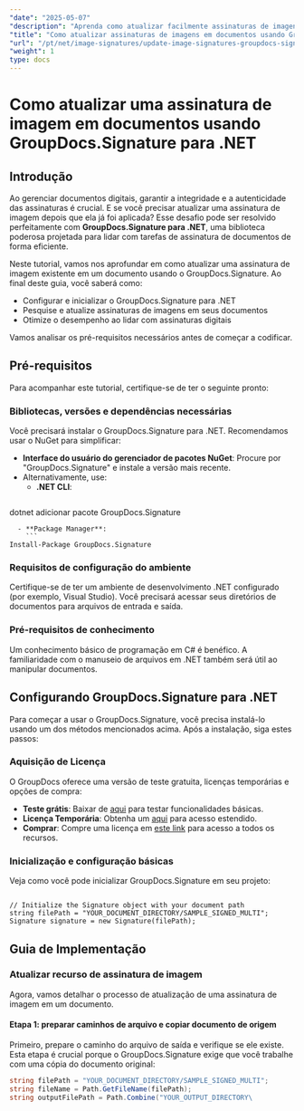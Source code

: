 ```yaml
---
"date": "2025-05-07"
"description": "Aprenda como atualizar facilmente assinaturas de imagens em documentos usando o GroupDocs.Signature for .NET com este guia abrangente."
"title": "Como atualizar assinaturas de imagens em documentos usando GroupDocs.Signature para .NET - Um guia passo a passo"
"url": "/pt/net/image-signatures/update-image-signatures-groupdocs-signature-dotnet/"
"weight": 1
type: docs
---
```

# Como atualizar uma assinatura de imagem em documentos usando GroupDocs.Signature para .NET

## Introdução

Ao gerenciar documentos digitais, garantir a integridade e a autenticidade das assinaturas é crucial. E se você precisar atualizar uma assinatura de imagem depois que ela já foi aplicada? Esse desafio pode ser resolvido perfeitamente com **GroupDocs.Signature para .NET**, uma biblioteca poderosa projetada para lidar com tarefas de assinatura de documentos de forma eficiente.

Neste tutorial, vamos nos aprofundar em como atualizar uma assinatura de imagem existente em um documento usando o GroupDocs.Signature. Ao final deste guia, você saberá como:
- Configurar e inicializar o GroupDocs.Signature para .NET
- Pesquise e atualize assinaturas de imagens em seus documentos
- Otimize o desempenho ao lidar com assinaturas digitais

Vamos analisar os pré-requisitos necessários antes de começar a codificar.

## Pré-requisitos

Para acompanhar este tutorial, certifique-se de ter o seguinte pronto:

### Bibliotecas, versões e dependências necessárias
Você precisará instalar o GroupDocs.Signature para .NET. Recomendamos usar o NuGet para simplificar:
- **Interface do usuário do gerenciador de pacotes NuGet**: Procure por "GroupDocs.Signature" e instale a versão mais recente.
- Alternativamente, use:
  - **.NET CLI**:
    ```
dotnet adicionar pacote GroupDocs.Signature
```
  - **Package Manager**:
    ```
Install-Package GroupDocs.Signature
```

### Requisitos de configuração do ambiente
Certifique-se de ter um ambiente de desenvolvimento .NET configurado (por exemplo, Visual Studio). Você precisará acessar seus diretórios de documentos para arquivos de entrada e saída.

### Pré-requisitos de conhecimento
Um conhecimento básico de programação em C# é benéfico. A familiaridade com o manuseio de arquivos em .NET também será útil ao manipular documentos.

## Configurando GroupDocs.Signature para .NET

Para começar a usar o GroupDocs.Signature, você precisa instalá-lo usando um dos métodos mencionados acima. Após a instalação, siga estes passos:

### Aquisição de Licença
O GroupDocs oferece uma versão de teste gratuita, licenças temporárias e opções de compra:
- **Teste grátis**: Baixar de [aqui](https://releases.groupdocs.com/signature/net/) para testar funcionalidades básicas.
- **Licença Temporária**: Obtenha um [aqui](https://purchase.groupdocs.com/temporary-license/) para acesso estendido.
- **Comprar**: Compre uma licença em [este link](https://purchase.groupdocs.com/buy) para acesso a todos os recursos.

### Inicialização e configuração básicas
Veja como você pode inicializar GroupDocs.Signature em seu projeto:

```csharp\using GroupDocs.Signature;

// Initialize the Signature object with your document path
string filePath = "YOUR_DOCUMENT_DIRECTORY/SAMPLE_SIGNED_MULTI";
Signature signature = new Signature(filePath);
```

## Guia de Implementação

### Atualizar recurso de assinatura de imagem

Agora, vamos detalhar o processo de atualização de uma assinatura de imagem em um documento.

#### Etapa 1: preparar caminhos de arquivo e copiar documento de origem

Primeiro, prepare o caminho do arquivo de saída e verifique se ele existe. Esta etapa é crucial porque o GroupDocs.Signature exige que você trabalhe com uma cópia do documento original:

```csharp
string filePath = "YOUR_DOCUMENT_DIRECTORY/SAMPLE_SIGNED_MULTI";
string fileName = Path.GetFileName(filePath);
string outputFilePath = Path.Combine("YOUR_OUTPUT_DIRECTORY\